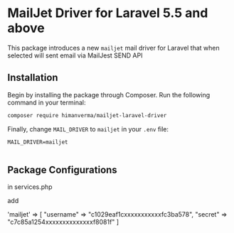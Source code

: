 # MailJet Driver for Laravel 5.5 and above


This package introduces a new `mailjet` mail driver for Laravel that when selected will
sent email via MailJest SEND API

## Installation

Begin by installing the package through Composer. Run the following command in your terminal:

```bash
composer require himanverma/mailjet-laravel-driver
```


Finally, change `MAIL_DRIVER` to `mailjet` in your `.env` file:

```
MAIL_DRIVER=mailjet


```

## Package Configurations
in services.php 

add


'mailjet' => [
        "username" => "c1029eaf1cxxxxxxxxxxxfc3ba578",
        "secret" => "c7c85a1254xxxxxxxxxxxxxxf8081f"
    ]
